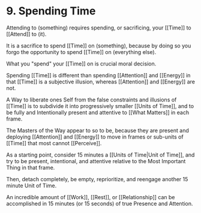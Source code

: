 # 9. Spending Time
Attending to (something) requires spending, or sacrificing, your [[Time]] to [[Attend]] to (it).

It is a sacrifice to spend [[Time]] on (something), because by doing so you forgo the opportunity to spend [[Time]] on (everything else). 

What you "spend" your [[Time]] on is crucial moral decision. 

Spending [[Time]] is different than spending [[Attention]] and [[Energy]] in that [[Time]] is a subjective illusion, whereas [[Attention]] and [[Energy]] are not. 

A Way to liberate ones Self from the false constraints and illusions of [[Time]] is to subdivide it into progressively smaller [[Units of Time]], and to be fully and Intentionally present and attentive to [[What Matters]] in each frame. 

The Masters of the Way appear to so to be, because they are present and deploying [[Attention]] and [[Energy]] to move in frames or sub-units of [[Time]] that most cannot [[Perceive]]. 

As a starting point, consider 15 minutes a [[Units of Time|Unit of Time]], and try to be present, intentional, and attentive relative to the Most Important Thing in that frame. 

Then, detach completely, be empty, reprioritize, and reengage another 15 minute Unit of Time. 

An incredible amount of [[Work]], [[Rest]], or [[Relationship]] can be accomplished in 15 minutes (or 15 seconds) of true Presence and Attention. 